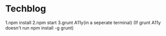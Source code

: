 # Techblog

1.npm install
2.npm start
3.grunt A11y(in a seperate terminal)
  (If grunt A11y doesn't run npm install -g grunt)
  
